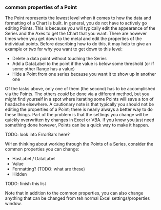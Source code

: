 ### common properties of a Point

The Point represents the lowest level when it comes to how the data and formatting of a Chart is built.  In general, you do not have to actively go editing Points.  This is because you will typically edit the appearance of the Series and the Axes to get the Chart that you want.  There are however times when you get down to the metal and edit the properties of the individual points.  Before describing how to do this, it may help to give an example or two for why you want to get down to this level:

* Delete a data point without touching the Series
* Add a DataLabel to the point if the value is below some threshold (or if some other Range has a value)
* Hide a Point from one series because you want it to show up in another one

Of the tasks above, only one of them (the second) has to be accomplished via the Points.  The others _could_ be done via a different method, but you might find yourself in a spot where iterating some Points will save a ton of headache elsewhere.  A cautionary note is that typically you should not be editing the properties of a Point; there is nearly always a better way to do these things.  Part of the problem is that the settings you change will be quickly overwritten by changes in Excel or VBA.  If you know you just need something done however, Points can be a quick way to make it happen.

TODO: look into ErrorBars here?

WHen thinking about working through the Points of a Series, consider the common properties you can change:

* HasLabel / DataLabel
* Value
* Formatting? (TODO: what are these)
* Hidden

TODO: finish this list

Note that in addition to the common properties, you can also change anything that can be changed from teh normal Excel settings/properties window.
